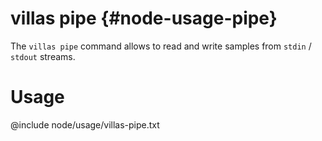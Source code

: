# villas pipe {#node-usage-pipe}

The `villas pipe` command allows to read and write samples from `stdin` / `stdout` streams.

# Usage

@include node/usage/villas-pipe.txt
